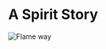 <!DOCTYPE html>
<html lang="en">
<body>
    <main>
       <div style="text-align: justify;">
            <h1>
                A Spirit Story
            </h1>
        </div>
    </main>
    
</body>
</html>

![Flame way](https://i.ibb.co/hRWcfbk/Flame-Way.png)

